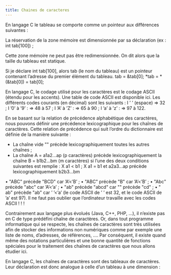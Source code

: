 ```yaml
---
title: Chaines de caracteres
---
```


En langage C le tableau se comporte comme un pointeur aux différences suivantes :

La réservation de la zone mémoire est dimensionnée par sa déclaration
(ex : int tab[100]) ;

Cette zone mémoire ne peut pas être redimensionnée. On dit alors que la taille du tableau est statique.

Si je déclare int tab[100], alors tab (le nom du tableau) est un pointeur contenant l’adresse du premier élément du tableau.
tab = &tab[0];
*tab = *(&tab[0]) = tab[0];

En langage C, le codage utilisé pour les caractères est le codage ASCII (étendu
pour les accents). Une table de code ASCII est disponible ici.
Les différents codes courants (en décimal) sont les suivants :
I ’ ’ (espace) ⇒ 32 ;
I ’0’ à ’9’ : ⇒ 48 à 57 ;
I ’A’ à ’Z’ : ⇒ 65 à 90 ;
I ’a’ à ’z’ : ⇒ 97 à 122.

En se basant sur la relation de précédence alphabétique des caractères, nous
pouvons définir une précédence lexicographique pour les chaînes de caractères.
Cette relation de précédence qui suit l’ordre du dictionnaire est définie de la
manière suivante :
- La chaîne vide "" précède lexicographiquement toutes les autres chaînes ;
- La chaîne A = a1a2...ap (p caractères) précède lexicographiquement la
chaîne B = b1b2...bm (m caractères) si l’une des deux conditions suivantes est remplie :
X a1 < b1 ;
X a1 = b1 et a2a3...ap précède lexicographiquement b2b3...bm

• "ABC" précède "BCD" car ’A’<’B’ ;
• "ABC" précède "B" car ’A’<’B’ ;
• "Abc" précède "abc" car ’A’<’a’ ;
• "ab" précède "abcd" car "" précède "cd" ;
• " ab" précède "ab" car ’ ’<’a’ (le code ASCII de ’ ’ est 32, et le code ASCII de ’a’ est 97).
Il ne faut pas oublier que l’ordinateur travaille avec les codes ASCII ! ! !

Contrairement aux langage plus évolués (Java, C++, PHP, ...), il n’existe
pas en C de type prédéfini chaîne de caractères.
Or, dans tout programme informatique qui se respecte, les chaînes de
caractères sont très utilisées afin de stocker des informations non numériques
comme par exemple une liste de noms, d’adresses, de références, ....
Par conséquent, il existe quand même des notations particulières et une bonne
quantité de fonctions spéciales pour le traitement des chaînes de caractères
que nous allons étudier ici.

En langage C, les chaînes de caractères sont des tableaux de caractères.
Leur déclaration est donc analogue à celle d’un tableau à une dimension :

